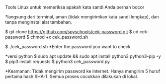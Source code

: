 Tools Linux untuk memeriksa apakah kata sandi Anda pernah bocor 

*langsung dari terminal, aman (tidak mengirimkan kata sandi lengkap), dan tanpa menginstal alat tambahan.

$ git clone https://github.com/spyschools/cek-password.git
$ cd cek-password
$ chmod +x cek_password.sh

$ ./cek_password.sh
*Enter the password you want to check

*versi python
$ sudo apt update && sudo apt install python3 python3-pip -y
$ pip3 install requests
$ python3 cek_password.py

*Keamanan:
Tidak mengirim password ke internet.
Hanya mengirim 5 huruf pertama hash SHA-1.
Semua proses cocokkan dilakukan di lokal.

